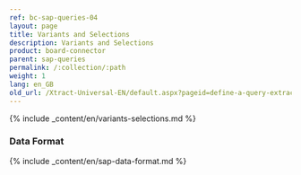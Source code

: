```yaml
---
ref: bc-sap-queries-04
layout: page
title: Variants and Selections
description: Variants and Selections
product: board-connector
parent: sap-queries
permalink: /:collection/:path
weight: 1
lang: en_GB
old_url: /Xtract-Universal-EN/default.aspx?pageid=define-a-query-extraction
---
```


{% include _content/en/variants-selections.md %}

### Data Format

{% include _content/en/sap-data-format.md  %}